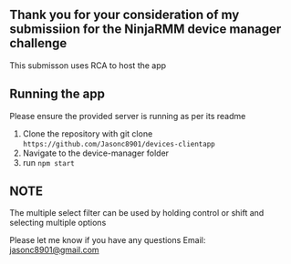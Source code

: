 ## Thank you for your consideration of my submissiion for the NinjaRMM device manager challenge
This submisson uses RCA to host the app

## Running the app
Please ensure the provided server is running as per its readme
1. Clone the repository with git clone `https://github.com/Jasonc8901/devices-clientapp`
2. Navigate to the device-manager folder
3. run `npm start`

## NOTE
The multiple select filter can be used by holding control or shift and selecting multiple options

Please let me know if you have any questions
Email: jasonc8901@gmail.com
